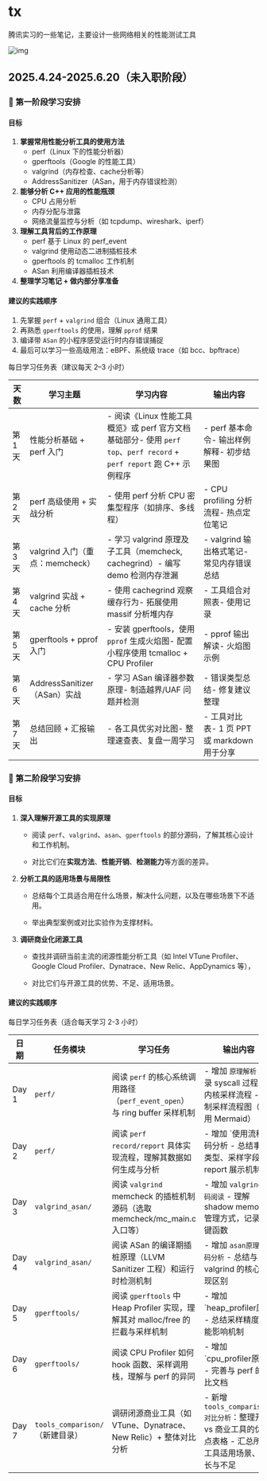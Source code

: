 # tx
腾讯实习的一些笔记，主要设计一些网络相关的性能测试工具

![img](https://qnwang.oss-cn-hangzhou.aliyuncs.com/internship/20250424210751823.png)

## 2025.4.24-2025.6.20（未入职阶段）

### 📆 第一阶段学习安排

#### 目标

1. **掌握常用性能分析工具的使用方法**
   - perf（Linux 下的性能分析器）
   - gperftools（Google 的性能工具）
   - valgrind（内存检查、cache分析等）
   - AddressSanitizer（ASan，用于内存错误检测）
2. **能够分析 C++ 应用的性能瓶颈**
   - CPU 占用分析
   - 内存分配与泄露
   - 网络流量监控与分析（如 tcpdump、wireshark、iperf）
3. **理解工具背后的工作原理**
   - perf 基于 Linux 的 perf_event
   - valgrind 使用动态二进制插桩技术
   - gperftools 的 tcmalloc 工作机制
   - ASan 利用编译器插桩技术
4. **整理学习笔记 + 做内部分享准备**

#### 建议的实践顺序

1. 先掌握 `perf` + `valgrind` 组合（Linux 通用工具）
2. 再熟悉 `gperftools` 的使用，理解 `pprof` 结果
3. 编译带 `ASan` 的小程序感受运行时内存错误捕捉
4. 最后可以学习一些高级用法：eBPF、系统级 trace（如 bcc、bpftrace）

每日学习任务表（建议每天 2–3 小时）

| 天数    | 学习主题                        | 学习内容                                                     | 输出内容                                    |
| ------- | ------------------------------- | ------------------------------------------------------------ | ------------------------------------------- |
| 第 1 天 | 性能分析基础 + perf 入门        | - 阅读《Linux 性能工具概览》或 perf 官方文档基础部分- 使用 `perf top`、`perf record` + `perf report` 跑 C++ 示例程序 | - perf 基本命令- 输出样例解释- 初步结果图   |
| 第 2 天 | perf 高级使用 + 实战分析        | - 使用 perf 分析 CPU 密集型程序（如排序、多线程）            | - CPU profiling 分析流程- 热点定位笔记      |
| 第 3 天 | valgrind 入门（重点：memcheck） | - 学习 valgrind 原理及子工具（memcheck, cachegrind）- 编写 demo 检测内存泄漏 | - valgrind 输出格式笔记- 常见内存错误总结   |
| 第 4 天 | valgrind 实战 + cache 分析      | - 使用 cachegrind 观察缓存行为- 拓展使用 massif 分析堆内存   | - 工具组合对照表- 使用记录                  |
| 第 5 天 | gperftools + pprof 入门         | - 安装 gperftools，使用 `pprof` 生成火焰图- 配置小程序使用 tcmalloc + CPU Profiler | - pprof 输出解读- 火焰图示例                |
| 第 6 天 | AddressSanitizer（ASan）实战    | - 学习 ASan 编译器参数原理- 制造越界/UAF 问题并检测          | - 错误类型总结- 修复建议整理                |
| 第 7 天 | 总结回顾 + 汇报输出             | - 各工具优劣对比图- 整理速查表、复盘一周学习                 | - 工具对比表- 1 页 PPT 或 markdown 用于分享 |

### 📆 第二阶段学习安排

#### 目标

1. **深入理解开源工具的实现原理**

   - 阅读 `perf`、`valgrind`、`asan`、`gperftools` 的部分源码，了解其核心设计和工作机制。

   - 对比它们在**实现方法**、**性能开销**、**检测能力**等方面的差异。

2. **分析工具的适用场景与局限性**

   - 总结每个工具适合用在什么场景，解决什么问题，以及在哪些场景下不适用。

   - 举出典型案例或对比实验作为支撑材料。

3. **调研商业化闭源工具**

   - 查找并调研当前主流的闭源性能分析工具（如 Intel VTune Profiler、Google Cloud Profiler、Dynatrace、New Relic、AppDynamics 等），

   - 对比它们与开源工具的优势、不足、适用场景。

#### 建议的实践顺序

每日学习任务表（适合每天学习 2-3 小时）

| 日期  | 任务模块                        | 学习任务                                                     | 输出内容                                                     |
| ----- | ------------------------------- | ------------------------------------------------------------ | ------------------------------------------------------------ |
| Day 1 | `perf/`                         | 阅读 `perf` 的核心系统调用路径（`perf_event_open`）与 ring buffer 采样机制 | - 增加 `原理解析`：记录 syscall 过程、内核采样流程  - 绘制采样流程图（可用 Mermaid） |
| Day 2 | `perf/`                         | 阅读 `perf record/report` 具体实现流程，理解其数据如何生成与分析 | - 增加 `使用流程源码分析  - 总结事件类型、采样字段、report 展示机制 |
| Day 3 | `valgrind_asan/`                | 阅读 `valgrind` memcheck 的插桩机制源码（选取 memcheck/mc_main.c 入口等） | - 增加 `valgrind源码阅读`  - 理解 shadow memory 管理方式，记录关键函数 |
| Day 4 | `valgrind_asan/`                | 阅读 ASan 的编译期插桩原理（LLVM Sanitizer 工程）和运行时检测机制 | - 增加 `asan原理与源码分析`  - 总结与 valgrind 的核心实现区别 |
| Day 5 | `gperftools/`                   | 阅读 `gperftools` 中 Heap Profiler 实现，理解其对 malloc/free 的拦截与采样机制 | - 增加 `heap_profiler原理  - 总结采样精度/性能影响机制       |
| Day 6 | `gperftools/`                   | 阅读 CPU Profiler 如何 hook 函数、采样调用栈，理解与 perf 的异同 | - 增加 `cpu_profiler原理  - 完善与 perf 的对比文档           |
| Day 7 | `tools_comparison/`（新建目录） | 调研闭源商业工具（如 VTune、Dynatrace、New Relic）+ 整体对比分析 | - 新增 `tools_comparison/对比分析`：整理开源 vs 商业工具的优缺点表格  - 汇总所有工具适用场景、特长与不足 |

